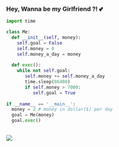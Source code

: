 ### Hey, Wanna be my Girlfriend ?! 💕

```python
import time

class Me:
  def __init__(self, money):
    self.goal = False
    self.money = 0
    self.money_a_day = money
    
  def exec():
    while not self.goal:
       self.money += self.money_a_day
       time.sleep(86400)
       if self.money > 7000:
          self.goal = True
  
if __name__ == '__main__':
  money = 2 # money in dollar($) per day
  goal = Me(money)
  goal.exec()
```



<br>

<div style="width:50%">
  <a href="https://github.com/alifianadexe">
    <img align="center" src="https://github-readme-stats.vercel.app/api/top-langs/?username=alifianadexe&layout=compact&show_icons=true&theme=vue&hide=html" />
  </a>
</div>



<!--
**alifianadexe/alifianadexe** is a ✨ _special_ ✨ repository because its `README.md` (this file) appears on your GitHub profile.

Here are some ideas to get you started:

- 🔭 I’m currently working on ...
- 🌱 I’m currently learning ...
- 👯 I’m looking to collaborate on ...
- 🤔 I’m looking for help with ...
- 💬 Ask me about ...
- 📫 How to reach me: ...
- 😄 Pronouns: ...
- ⚡ Fun fact: ...
-->
